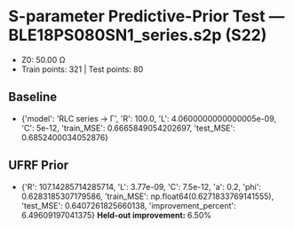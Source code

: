 # S-parameter Predictive-Prior Test — BLE18PS080SN1_series.s2p (S22)
- Z0: 50.00 Ω
- Train points: 321  |  Test points: 80

## Baseline
- {'model': 'RLC series -> Γ', 'R': 100.0, 'L': 4.0600000000000005e-09, 'C': 5e-12, 'train_MSE': 0.6665849054202697, 'test_MSE': 0.6852400034052876}

## UFRF Prior
- {'R': 107.14285714285714, 'L': 3.77e-09, 'C': 7.5e-12, 'a': 0.2, 'phi': 0.6283185307179586, 'train_MSE': np.float64(0.6271833769141555), 'test_MSE': 0.6407261825660138, 'improvement_percent': 6.49609197041375}
**Held-out improvement:** 6.50%